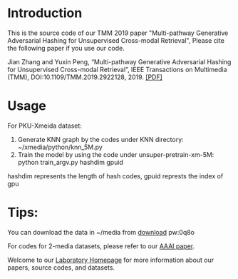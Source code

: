 # Introduction
This is the source code of our TMM 2019 paper "Multi-pathway Generative Adversarial Hashing for Unsupervised Cross-modal Retrieval", Please cite the following paper if you use our code.

Jian Zhang and Yuxin Peng, “Multi-pathway Generative Adversarial Hashing for Unsupervised Cross-modal Retrieval”, IEEE Transactions on Multimedia (TMM), DOI:10.1109/TMM.2019.2922128, 2019. [[PDF]](http://59.108.48.34/tiki/download_paper.php?fileId=201915)

# Usage
For PKU-Xmeida dataset:

1. Generate KNN graph by the codes under KNN directory: ~/xmedia/python/knn_5M.py
2. Train the model by using the code under unsuper-pretrain-xm-5M: python train_argv.py hashdim gpuid

hashdim represents the length of hash codes, gpuid represts the index of gpu

# Tips: 
You can download the data in ~/media from [download](https://pan.baidu.com/s/1VDDfEQDeCQKqBHEU8Xav-Q) pw:0q8o

For codes for 2-media datasets, please refer to our [AAAI paper](https://github.com/PKU-ICST-MIPL/UGACH_AAAI2018).

Welcome to our [Laboratory Homepage](http://www.icst.pku.edu.cn/mipl) for more information about our papers, source codes, and datasets.
